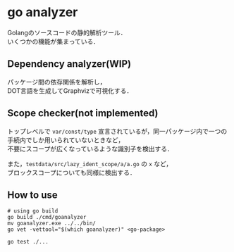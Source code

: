 # go analyzer

Golangのソースコードの静的解析ツール．  
いくつかの機能が集まっている．

## Dependency analyzer(WIP)

パッケージ間の依存関係を解析し，  
DOT言語を生成してGraphvizで可視化する．  

## Scope checker(not implemented)

トップレベルで `var/const/type` 宣言されているが，同一パッケージ内で一つの手続内でしか用いられていないときなど，  
不要にスコープが広くなっているような識別子を検出する．

また，`testdata/src/lazy_ident_scope/a/a.go` の `x` など，  
ブロックスコープについても同様に検出する．

## How to use

```
# using go build
go build ./cmd/goanalyzer
mv goanalyzer.exe ../../bin/
go vet -vettool="$(which goanalyzer)" <go-package>

go test ./...
```
